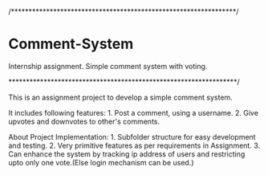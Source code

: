 /****************************************************************/
# Comment-System
Internship assignment. Simple comment system with voting.

*****************************************************************/

This is an assignment project to develop a simple comment system.

It includes following features:
    1. Post a comment, using a username.
    2. Give upvotes and downvotes to other's comments.

About Project Implementation:
    1. Subfolder structure for easy development and testing.
    2. Very primitive features as per requirements in Assignment.
    3. Can enhance the system by tracking ip address of users and restricting upto only one vote.(Else login mechanism can be used.)
 
